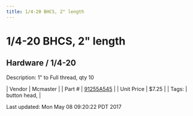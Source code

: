 ```yaml
---
title: 1/4-20 BHCS, 2" length
---
```


# 1/4-20 BHCS, 2" length
## Hardware / 1/4-20
Description: 	1" to Full thread, qty 10 

| Vendor | Mcmaster | 
| Part # | [91255A545](https://www.mcmaster.com/#91255A545) | 
| Unit Price | $7.25 | 
| Tags: | button head,  | 

Last updated: Mon May 08 09:20:22 PDT 2017